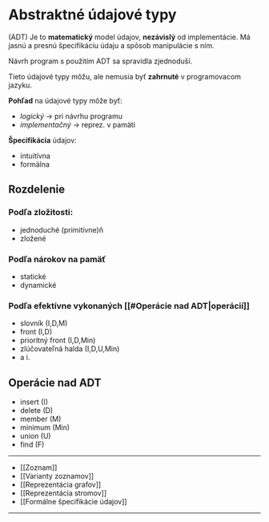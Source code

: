# Abstraktné údajové typy
(ADT)
Je to **matematický** model údajov, **nezávislý** od implementácie.
Má jasnú a presnú špecifikáciu údaju a spôsob manipulácie s ním.

Návrh program s použitím ADT sa spravidla zjednoduší.

Tieto údajové typy môžu, ale nemusia byť **zahrnuté** v programovacom jazyku.

**Pohľad** na údajové typy môže byť:
- *logický* -> pri návrhu programu
- *implementačný* -> reprez. v pamäti

**Špecifikácia** údajov:
- intuitívna
- formálna

## Rozdelenie
### Podľa zložitosti:
- jednoduché (primitívne)ň
- zložené
### Podľa nárokov na pamäť
- statické
- dynamické
### Podľa efektívne vykonaných [[#Operácie nad ADT|operácií]]
- slovník (I,D,M)
- front (I,D)
- prioritný front (I,D,Min)
- zlúčovateľná halda (I,D,U,Min)
- a i.

## Operácie nad ADT
- insert (I)
- delete (D)
- member (M)
- minimum (Min)
- union (U)
- find (F)



---
- [[Zoznam]]
- [[Varianty zoznamov]]
- [[Reprezentácia grafov]]
- [[Reprezentácia stromov]]
- [[Formálne špecifikácie údajov]]
---
